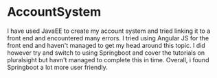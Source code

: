 # AccountSystem

I have used JavaEE to create my account system and tried linking it to a front end and encountered many errors. I tried using Angular JS for the front end and haven't managed to get my head around this topic. I did however try and switch to using Springboot and cover the tutorials on pluralsight but havn't managed to complete this in time. Overall, i found Springboot a lot more user friendly. 

